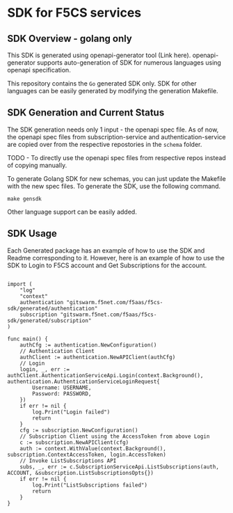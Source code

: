 # SDK for F5CS services

## SDK Overview - golang only

This SDK is generated using openapi-generator tool (Link here). openapi-generator supports auto-generation of SDK for numerous languages using openapi specification.

This repository contains the `Go` generated SDK only. SDK for other languages can be easily generated by modifying the generation Makefile.

## SDK Generation and Current Status

The SDK generation needs only 1 input - the openapi spec file. As of now, the openapi spec files from subscription-service and authentication-service are copied over from the respective repostories in the `schema` folder.

TODO - To directly use the openapi spec files from respective repos instead of copying manually.

To generate Golang SDK for new schemas, you can just update the Makefile with the new spec files. To generate the SDK, use the following command.

```
make gensdk

```

Other language support can be easily added.

## SDK Usage

Each Generated package has an example of how to use the SDK and Readme corresponding to it. However, here is an example of how to use the SDK to Login to F5CS account and Get Subscriptions for the account.

```golang

import (
	"log"
	"context"
	authentication "gitswarm.f5net.com/f5aas/f5cs-sdk/generated/authentication"
	subscription "gitswarm.f5net.com/f5aas/f5cs-sdk/generated/subscription"
)

func main() {
	authCfg := authentication.NewConfiguration()
	// Authentication Client
	authClient := authentication.NewAPIClient(authCfg)
	// Login
	login, _, err := authClient.AuthenticationServiceApi.Login(context.Background(), authentication.AuthenticationServiceLoginRequest{
		Username: USERNAME,
		Password: PASSWORD,
	})
	if err != nil {
		log.Print("Login failed")
		return
	}
	cfg := subscription.NewConfiguration()
	// Subscription Client using the AccessToken from above Login
	c := subscription.NewAPIClient(cfg)
	auth := context.WithValue(context.Background(), subscription.ContextAccessToken, login.AccessToken)
	// Invoke ListSubscriptions API
	subs, _, err := c.SubscriptionServiceApi.ListSubscriptions(auth, ACCOUNT, &subscription.ListSubscriptionsOpts{})
	if err != nil {
		log.Print("ListSubscriptions failed")
		return
	}
}

```

